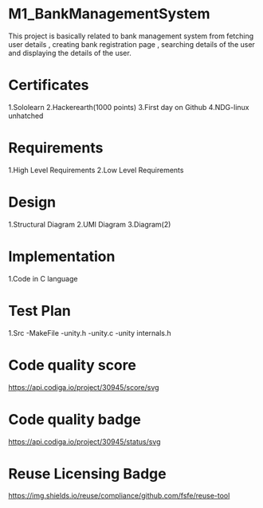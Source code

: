 # M1_BankManagementSystem
This project is basically related to bank management system from fetching user details , creating bank registration page , searching details of the user and displaying the details of the user. 

# Certificates
1.Sololearn
2.Hackerearth(1000 points)
3.First day on Github
4.NDG-linux unhatched

# Requirements
1.High Level Requirements
2.Low Level Requirements

# Design
1.Structural Diagram
2.UMl Diagram
3.Diagram(2)

# Implementation
1.Code in C language

# Test Plan
1.Src
-MakeFile
-unity.h
-unity.c
-unity internals.h

# Code quality score
https://api.codiga.io/project/30945/score/svg

# Code quality badge
https://api.codiga.io/project/30945/status/svg

# Reuse Licensing Badge
https://img.shields.io/reuse/compliance/github.com/fsfe/reuse-tool

